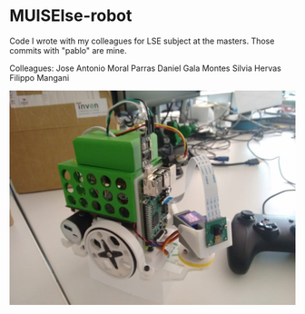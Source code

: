 # MUISElse-robot
Code I wrote with my colleagues for LSE subject at the masters. Those commits with "pablo" are mine.

Colleagues:
Jose Antonio Moral Parras
Daniel Gala Montes
Silvia Hervas
Filippo Mangani


![robot-img](/robot-lsel.png?raw=true "Robot Lsel")
